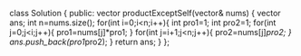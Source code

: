 class Solution {
public:
vector<int> productExceptSelf(vector<int>& nums) {
vector<int> ans;
int n=nums.size();
for(int i=0;i<n;i++){
int pro1=1;
int pro2=1;
for(int j=0;j<i;j++){
pro1=nums[j]*pro1;
}
for(int j=i+1;j<n;j++){
pro2=nums[j]*pro2;
}
ans.push_back(pro1*pro2);
}
return ans;
}
};